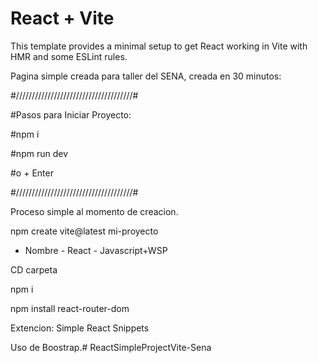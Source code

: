 # React + Vite

This template provides a minimal setup to get React working in Vite with HMR and some ESLint rules.

Pagina simple creada para taller del SENA, creada en 30 minutos:

#/////////////////////////////////////#

#Pasos para Iniciar Proyecto:

#npm i

#npm run dev

#o + Enter

#/////////////////////////////////////#

Proceso simple al momento de creacion.

npm create vite@latest mi-proyecto

- Nombre - React - Javascript+WSP

CD carpeta

npm i

npm install react-router-dom

Extencion: Simple React Snippets

Uso de Boostrap.# ReactSimpleProjectVite-Sena
